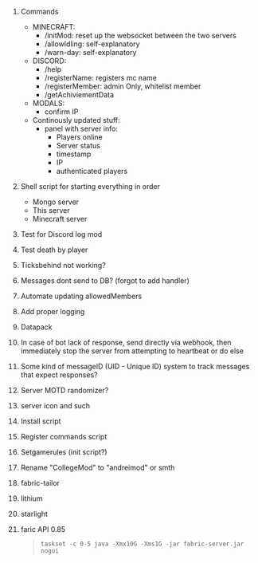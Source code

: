 1. Commands
    - MINECRAFT:
        - /initMod: reset up the websocket between the two servers
        - /allowIdling: self-explanatory
        - /warn-day: self-explanatory
    - DISCORD:
        - /help
        - /registerName: registers mc name
        - /registerMember: admin Only, whitelist member
        - /getAchiviementData
    - MODALS:
        - confirm IP
    - Continously updated stuff:
        - panel with server info:
            - Players online
            - Server status
            - timestamp
            - IP
            - authenticated players
2. Shell script for starting everything in order
    - Mongo server
    - This server
    - Minecraft server
3. Test for Discord log mod
4. Test death by player
5. Ticksbehind not working?
6. Messages dont send to DB? (forgot to add handler)
7. Automate updating allowedMembers
8. Add proper logging
9. Datapack
10. In case of bot lack of response, send directly via webhook, then immediately stop the server from attempting to heartbeat or do else
11. Some kind of messageID (UID - Unique ID) system to track messages that expect responses?
12. Server MOTD randomizer?
13. server icon and such
14. Install script
15. Register commands script
16. Setgamerules (init script?)
17. Rename "CollegeMod" to "andreimod" or smth

18. fabric-tailor
19. lithium
20. starlight
21. faric API 0.85
    > `taskset -c 0-5 java -Xmx10G -Xms1G -jar fabric-server.jar nogui`
